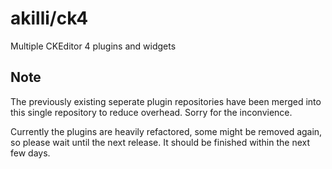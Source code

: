 # akilli/ck4

Multiple CKEditor 4 plugins and widgets

## Note

The previously existing seperate plugin repositories have been merged into this single repository to reduce overhead. Sorry for the inconvience.

Currently the plugins are heavily refactored, some might be removed again, so please wait until the next release. It should be finished within the next few days.
